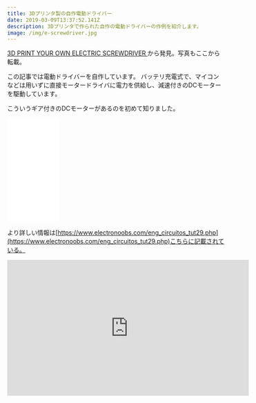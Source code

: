 ```yaml
---
title: 3Dプリンタ製の自作電動ドライバー
date: 2019-03-09T13:37:52.141Z
description: 3Dプリンタで作られた自作の電動ドライバーの作例を紹介します。
image: /img/e-screwdriver.jpg
---
```

[3D PRINT YOUR OWN ELECTRIC SCREWDRIVER](https://hackaday.com/2019/03/05/3d-print-your-own-electric-screwdriver/)から発見。写真もここから転載。

この記事では電動ドライバーを自作しています。
バッテリ充電式で、マイコンなどは用いずに直接モータードライバに電力を供給し、減速付きのDCモーターを駆動しています。

こういうギア付きのDCモーターがあるのを初めて知りました。

<iframe style="width:120px;height:240px;" marginwidth="0" marginheight="0" scrolling="no" frameborder="0" src="//rcm-fe.amazon-adsystem.com/e/cm?lt1=_blank&bc1=000000&IS2=1&bg1=FFFFFF&fc1=000000&lc1=0000FF&t=inajob-22&language=ja_JP&o=9&p=8&l=as4&m=amazon&f=ifr&ref=as_ss_li_til&asins=B01ABHLKX2&linkId=39bfaedef87cbe23721b31fb3f8115d8"></iframe>


より詳しい情報は[https://www.electronoobs.com/eng_circuitos_tut29.php](https://www.electronoobs.com/eng_circuitos_tut29.php)こちらに記載されている。

<iframe width="560" height="315" src="https://www.youtube.com/embed/Pr0oazPqHDg" frameborder="0" allow="accelerometer; autoplay; encrypted-media; gyroscope; picture-in-picture" allowfullscreen></iframe>
